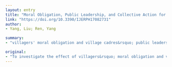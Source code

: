 ```yaml
---
layout: entry
title: "Moral Obligation, Public Leadership, and Collective Action for Epidemic Prevention and Control: Evidence from the Corona Virus Disease 2019 (COVID-19) Emergency"
link: "https://doi.org/10.3390/IJERPH17082731"
author:
- Yang, Liu; Ren, Yang

summary:
- "villagers' moral obligation and village cadres&rsquo; public leadership can strengthen each other's positive role in collective action for COVID-19 prevention and control. Results are based on survey data from 533 villagers in Henan province, Hubei, China. The findings suggest that villagers can be perfected through internalizing epidemic prevention norms into the villagers. Public leadership can be improved through professional training of village leaders and by motivating village elites to run for village leaders. Using improved villagers and their constituent indicators contributed positively to collective action against the corona virus and public leadership."

original:
- "To investigate the effect of villagers&rsquo; moral obligation and village cadres&rsquo; public leadership on villagers&rsquo; collective action for epidemic prevention and control, against the background of the corona virus disease 2019 (COVID-19) emergency in China, we constructed models based on the institutional analysis and development (IAD) framework and employed principal component analysis (PCA) and ordered probit regression, drawing on survey data from 533 villagers in Henan province adjacent to the COVID-19 origin province, Hubei, China. The results indicate that: (1) generally, both moral obligation and public leadership as well as their constituent indicators contributed positively to collective action for COVID-19 prevention and control; (2) moreover, moral obligation and public leadership can strengthen each other&rsquo;s positive role in collective action for COVID-19 prevention and control. Based on the above findings, this paper suggests that villagers&rsquo; moral obligation can be perfected through internalizing epidemic prevention and control norms into the villagers&rsquo; moral norms by the way of villagers mastering the rural public health governance scheme. In addition, public leadership can be improved through professional training of village cadres and by motivating village elites to run for village cadres. With improved villagers&rsquo; moral obligation and village cadres&rsquo; public leadership, collective action for epidemic prevention and control could be more likely to be realized."
---
```


